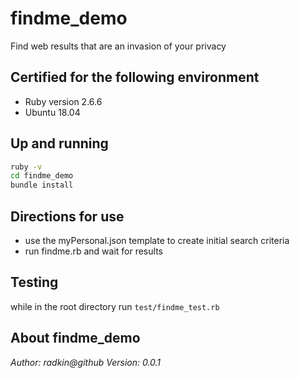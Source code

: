 # findme_demo
Find web results that are an invasion of your privacy

## Certified for the following environment
* Ruby version 2.6.6
* Ubuntu 18.04

## Up and running
```bash
ruby -v
cd findme_demo
bundle install
```
## Directions for use
* use the myPersonal.json template to create initial search criteria
* run findme.rb and wait for results

## Testing
while in the root directory run `test/findme_test.rb`

## About findme_demo
_Author: radkin@github_
_Version: 0.0.1_
